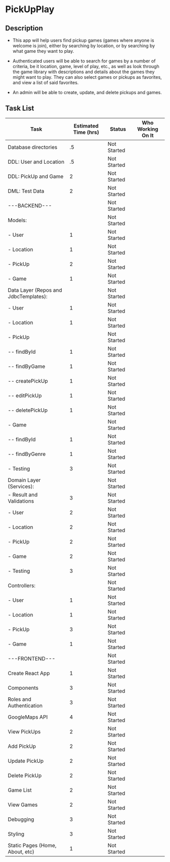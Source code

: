 # PickUpPlay

## Description

+ This app will help users find pickup games (games where anyone is welcome is join), either by searching by location, 
or by searching by what game they want to play.

+ Authenticated users will be able to search for games by a number of criteria, be it location, game, level of play, etc.,
as well as look through the game library with descriptions and details about the games they might want to play. 
They can also select games or pickups as favorites, and view a list of said favorites.

+ An admin will be able to create, update, and delete pickups and games.


## Task List

| Task                                  | Estimated Time (hrs) | Status      | Who Working On It |
|---------------------------------------|----------------------|-------------|-------------------|
| Database directories                  | .5                   | Not Started |                   |
| DDL: User and Location                | .5                   | Not Started |                   |
| DDL: PickUp and Game                  | 2                    | Not Started |                   |
| DML: Test Data                        | 2                    | Not Started |                   |
| ---BACKEND---                         |                      | Not Started |                   |
| Models:                               |                      | Not Started |                   |
| - User                                | 1                    | Not Started |                   |
| - Location                            | 1                    | Not Started |                   |
| - PickUp                              | 2                    | Not Started |                   |
| - Game                                | 1                    | Not Started |                   |
| Data Layer (Repos and JdbcTemplates): |                      | Not Started |                   |
| - User                                | 1                    | Not Started |                   |
| - Location                            | 1                    | Not Started |                   |
| - PickUp                              |                      | Not Started |                   |
| -- findById                           | 1                    | Not Started |                   |
| -- findByGame                         | 1                    | Not Started |                   |
| -- createPickUp                       | 1                    | Not Started |                   |
| -- editPickUp                         | 1                    | Not Started |                   |
| -- deletePickUp                       | 1                    | Not Started |                   |
| - Game                                |                      | Not Started |                   |
| -- findById                           | 1                    | Not Started |                   |
| -- findByGenre                        | 1                    | Not Started |                   |
| - Testing                             | 3                    | Not Started |                   |
| Domain Layer (Services):              |                      | Not Started |                   |
| - Result and Validations              | 3                    | Not Started |                   |
| - User                                | 2                    | Not Started |                   |
| - Location                            | 2                    | Not Started |                   |
| - PickUp                              | 2                    | Not Started |                   |
| - Game                                | 2                    | Not Started |                   |
| - Testing                             | 3                    | Not Started |                   |
| Controllers:                          |                      | Not Started |                   |
| - User                                | 1                    | Not Started |                   |
| - Location                            | 1                    | Not Started |                   |
| - PickUp                              | 3                    | Not Started |                   |
| - Game                                | 1                    | Not Started |                   |
| ---FRONTEND---                        |                      | Not Started |                   |
| Create React App                      | 1                    | Not Started |                   |
| Components                            | 3                    | Not Started |                   |
| Roles and Authentication              | 3                    | Not Started |                   |
| GoogleMaps API                        | 4                    | Not Started |                   |
| View PickUps                          | 2                    | Not Started |                   |
| Add PickUp                            | 2                    | Not Started |                   |
| Update PickUp                         | 2                    | Not Started |                   |
| Delete PickUp                         | 2                    | Not Started |                   |
| Game List                             | 2                    | Not Started |                   |
| View Games                            | 2                    | Not Started |                   |
| Debugging                             | 3                    | Not Started |                   |
| Styling                               | 3                    | Not Started |                   |
| Static Pages (Home, About, etc)       | 1                    | Not Started |                   |git a
